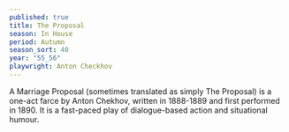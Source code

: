 ```yaml
---
published: true
title: The Proposal
season: In House
period: Autumn
season_sort: 40
year: "55_56"
playwright: Anton Checkhov
---
```


A Marriage Proposal (sometimes translated as simply The Proposal) is a one-act farce by Anton Chekhov, written in 1888-1889 and first performed in 1890. It is a fast-paced play of dialogue-based action and situational humour.